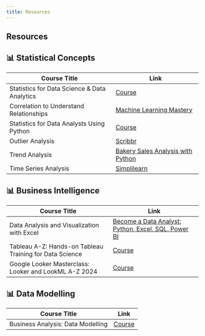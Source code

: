 ```yaml
---
title: Resources
---
```


## Resources 

## 📊 Statistical Concepts

| Course Title | Link |
|--------------|------|
| Statistics for Data Science & Data Analytics | [Course](https://thoughtworks.udemy.com/course/statistics-for-data-science-data-analytics/#overview) |
| Correlation to Understand Relationships | [Machine Learning Mastery](https://machinelearningmastery.com/how-to-use-correlation-to-understand-the-relationship-between-variables/) |
| Statistics for Data Analysts Using Python | [Course](https://thoughtworks.udemy.com/course/statistics-with-python/learn/lecture/24461064?course_portion_id=635718&learning_path_id=7614108#overview) |
| Outlier Analysis  | [Scribbr](https://www.scribbr.com/statistics/outliers/) |
| Trend Analysis    | [Bakery Sales Analysis with Python](https://medium.com/@sbrnkthln/bakery-sales-analysis-with-python-d37478ebbcab) |
| Time Series Analysis | [Simplilearn](https://www.simplilearn.com/tutorials/python-tutorial/time-series-analysis-in-python) |



## 📊 Business Intelligence

| Course Title | Link |
|--------------|------|
| Data Analysis and Visualization with Excel | [Become a Data Analyst: Python, Excel, SQL, Power BI](https://thoughtworks.udemy.com/course/become-a-data-analyst-python-excel-sql-power-bi/learn/lecture/32137154?course_portion_id=635770&learning_path_id=7614108#overview) |
| Tableau A-Z: Hands-on Tableau Training for Data Science | [Course](https://thoughtworks.udemy.com/course/tableau10/) |
| Google Looker Masterclass: Looker and LookML A-Z 2024 | [Course](https://thoughtworks.udemy.com/course/google-looker-lookml/) |


## 📊 Data Modelling

| Course Title | Link |
|--------------|------|
| Business Analysis: Data Modelling | [Course](https://thoughtworks.udemy.com/course/business-analysis-data-modelling/#overview) |